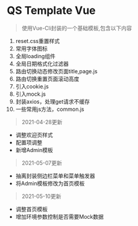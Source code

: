 # QS Template Vue

> 使用Vue-Cli封装的一个基础模板,包含以下内容

1. reset.css重置样式
2. 常用字体图标
3. 全局loading组件
4. 全局日期格式化过滤器
5. 路由切换动态修改页面title,page.js
6. 路由切换重置页面滚动高度
7. 引入cookie.js
8. 引入mock.js
9. 封装axios，处理get请求不缓存
10. 一些常用js方法，common.js

> 2021-04-28更新  
- 调整欢迎页样式
- 配置项调整
- 新增Admin模板

> 2021-05-07更新
- 抽离封装侧边栏菜单和菜单触发器
- 将Admin模板修改为首页模板

> 2021-05-10更新
- 调整首页模板
- 增加环境参数控制是否需要Mock数据

